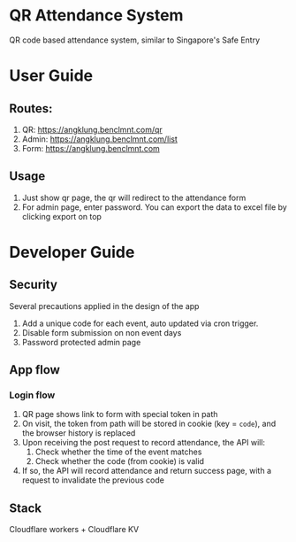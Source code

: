 # QR Attendance System

QR code based attendance system, similar to Singapore's Safe Entry

# User Guide

## Routes:

1. QR: https://angklung.benclmnt.com/qr
2. Admin: https://angklung.benclmnt.com/list
3. Form: https://angklung.benclmnt.com

## Usage

1. Just show qr page, the qr will redirect to the attendance form
2. For admin page, enter password. You can export the data to excel file by clicking export on top

# Developer Guide

## Security

Several precautions applied in the design of the app

1. Add a unique code for each event, auto updated via cron trigger.
2. Disable form submission on non event days
3. Password protected admin page

## App flow

### Login flow

1. QR page shows link to form with special token in path
2. On visit, the token from path will be stored in cookie (key = `code`), and the browser history is replaced
3. Upon receiving the post request to record attendance, the API will:
   1. Check whether the time of the event matches
   2. Check whether the code (from cookie) is valid
4. If so, the API will record attendance and return success page, with a request to invalidate the previous code

## Stack

Cloudflare workers + Cloudflare KV
